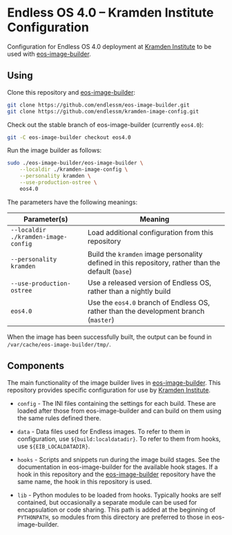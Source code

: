 # Endless OS 4.0 – Kramden Institute Configuration 

Configuration for Endless OS 4.0 deployment at [Kramden Institute] to be used
with [eos-image-builder].

## Using

Clone this repository and [eos-image-builder]:

```bash
git clone https://github.com/endlessm/eos-image-builder.git
git clone https://github.com/endlessm/kramden-image-config.git
```

Check out the stable branch of eos-image-builder (currently `eos4.0`):

```bash
git -C eos-image-builder checkout eos4.0
```

Run the image builder as follows:

```bash
sudo ./eos-image-builder/eos-image-builder \
    --localdir ./kramden-image-config \
    --personality kramden \
    --use-production-ostree \
    eos4.0
```

The parameters have the following meanings:

| Parameter(s) | Meaning |
| ------------ | ------- |
| `--localdir ./kramden-image-config` | Load additional configuration from this repository |
| `--personality kramden` | Build the `kramden` image personality defined in this repository, rather than the default (`base`) |
| `--use-production-ostree` | Use a released version of Endless OS, rather than a nightly build |
| `eos4.0` | Use the `eos4.0` branch of Endless OS, rather than the development branch (`master`) |


When the image has been successfully built, the output can be found in
`/var/cache/eos-image-builder/tmp/`.

## Components

The main functionality of the image builder lives in [eos-image-builder].
This repository provides specific configuration for use by [Kramden Institute].

* `config` - The INI files containing the settings for each build. These
  are loaded after those from eos-image-builder and can build on them
  using the same rules defined there.

* `data` - Data files used for Endless images. To refer to them in
  configuration, use `${build:localdatadir}`. To refer to them from
  hooks, use `${EIB_LOCALDATADIR}`.

* `hooks` - Scripts and snippets run during the image build stages. See
  the documentation in eos-image-builder for the available hook stages.
  If a hook in this repository and the [eos-image-builder] repository have the
  same name, the hook in this repository is used.

* `lib` - Python modules to be loaded from hooks. Typically hooks are
  self contained, but occasionally a separate module can be used for
  encapsulation or code sharing. This path is added at the beginning of
  `PYTHONPATH`, so modules from this directory are preferred to those in
  eos-image-builder.

[Kramden Institute]: https://kramden.org/
[eos-image-builder]: https://github.com/endlessm/eos-image-builder/
